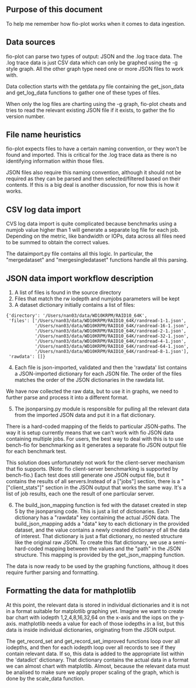 ## Purpose of this document

To help me remember how fio-plot works when it comes to data ingestion.

## Data sources

fio-plot can parse two types of output: JSON and the .log trace data.
The .log trace data is just CSV data which can only be graphed using the -g style graph. 
All the other graph type need one or more JSON files to work with.

Data collection starts with the getdata.py file containing the get_json_data and get_log_data functions to gather one of these types of files.

When only the log files are charting using the -g graph, fio-plot cheats and tries to read the relevant existing JSON file if it exists, to gather the fio version number.

## File name heuristics

fio-plot expects files to have a certain naming convention, or they won't be found and imported.
This is critical for the .log trace data as there is no identifying information within those files.

JSON files also require this naming convention, although it should not be required as they can be parsed and then selected/filtered based on their contents. If this is a big deal is another discussion, for now this is how it works.

## CSV log data import

CVS log data import is quite complicated because benchmarks using a numjob value higher than 1 will generate a separate log file for each job. Depending on the metric, like bandwidth or IOPs, data across all files need to be summed to obtain the correct values. 

The dataimport.py file contains all this logic. In particular, the "mergedataset" and "mergesingledataset" functions handle all this parsing.

## JSON data import workflow description

1. A list of files is found in the source directory
1. Files that match the rw iodepth and numjobs parameters will be kept
1. A dataset dictionary initially contains a list of files:

```
{'directory': '/Users/nan03/data/WD10KRPM/RAID10_64K',
 'files': ['/Users/nan03/data/WD10KRPM/RAID10_64K/randread-1-1.json',
           '/Users/nan03/data/WD10KRPM/RAID10_64K/randread-16-1.json',
           '/Users/nan03/data/WD10KRPM/RAID10_64K/randread-2-1.json',
           '/Users/nan03/data/WD10KRPM/RAID10_64K/randread-32-1.json',
           '/Users/nan03/data/WD10KRPM/RAID10_64K/randread-4-1.json',
           '/Users/nan03/data/WD10KRPM/RAID10_64K/randread-64-1.json',
           '/Users/nan03/data/WD10KRPM/RAID10_64K/randread-8-1.json'],
 'rawdata': []}
```
4. Each file is json-imported, validated and then the 'rawdata' list contains a JSON-imported dictionary for each JSON file. The order of the files matches the order of the JSON dictionaries in the rawdata list.

We have now collected the raw data, but to use it in graphs, we need to further parse and process it into a different format.

5. The jsonparsing.py module is responsible for pulling all the relevant data from the imported JSON data and put it in a flat dictionary. 

There is a hard-coded mapping of the fields to particular JSON-paths. The way it is setup currently means that we can't work with fio JSON data containing multiple jobs.
For users, the best way to deal with this is to use bench-fio for benchmarking as it generates a separate fio JSON output file for each benchmark test. 

This solution does unfortunately not work for the client-server mechanism that fio supports. (Note: fio client-server benchmarking is supported by bench-fio.) Each test does still generate one JSON output file, but it contains the results of all servers.Instead of a ["jobs"] section, there is a "["client_stats"]" section in the JSON output that works the same way. It's a list of job results, each one the result of one particular server.

6. The build_json_mapping function is fed with the dataset created in step 5 by the jsonparsing code. This is just a list of dictionaries. Each dictionary has a "rawdata" key containing the actual JSON data. The build_json_mapping adds a "data" key to each dictionary in the provided dataset, and the value contains a newly created dictionary of all the data of interest. That dictionary is just a flat dictionary, no nested structure like the original raw JSON. To create this flat dictionary, we use a semi-hard-coded mapping between the values and the "path" in the JSON structure.
This mapping is provided by the  get_json_mapping function. 

The data is now ready to be used by the graphing functions, althoug it does require further parsing and formatting.

## Formatting the data for mathplotlib

At this point, the relevant data is stored in individual dictionaries and it is not in a format suitable for matplotlib graphing yet. Imagine we want to create bar chart with iodepth 1,2,4,8,16,32,64 on the x-axis and the iops on the y-axis.
mathplotlib needs a value for each of those iodepths in a list, but this data is inside individual dictionaries, originating from the JSON output.

The get_record_set and get_record_set_improved functions loop over all iodepths, and then for each iodepth loop over all records to see if they contain relevant data. If so, this data is added to the appropriate list within the 'datadict' dictionary. That dictionary contains the actual data in a format we can almost chart with matplotlib. Almost, because the relevant data must be analised to make sure we apply proper scaling of the graph, which is done by the scale_data function.

